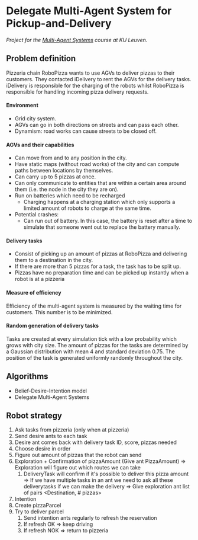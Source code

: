 # Delegate Multi-Agent System for Pickup-and-Delivery
_Project for the [Multi-Agent Systems](https://onderwijsaanbod.kuleuven.be/syllabi/e/H02H4AE.htm) course at KU Leuven._


## Problem definition
Pizzeria chain RoboPizza wants to use AGVs to deliver pizzas to their customers. They contacted iDelivery to rent the AGVs for the delivery tasks. iDelivery is responsible for the charging of the robots whilst RoboPizza is responsible for handling incoming pizza delivery requests.

#### Environment
* Grid city system.
* AGVs can go in both directions on streets and can pass each other.
* Dynamism: road works can cause streets to be closed off.

#### AGVs and their capabilities
* Can move from and to any position in the city.
* Have static maps (without road works) of the city and can compute paths between locations by themselves.
* Can carry up to 5 pizzas at once. 
* Can only communicate to entities that are within a certain area around them (i.e. the node in the city they are on).
* Run on batteries which need to be recharged
  * Charging happens at a charging station which only supports a limited amount of robots to charge at the same time.
* Potential crashes: 
  * Can run out of battery. In this case, the battery is reset after a time to simulate that someone went out to replace the battery manually.

#### Delivery tasks
* Consist of picking up an amount of pizzas at RoboPizza and delivering them to a destination in the city.
* If there are more than 5 pizzas for a task, the task has to be split up.
* Pizzas have no preparation time and can be picked up instantly when a robot is at a pizzeria

#### Measure of efficiency
Efficiency of the multi-agent system is measured by the waiting time for customers. This number is to be minimized.

#### Random generation of delivery tasks
Tasks are created at every simulation tick with a low probability which grows with city size. The amount of pizzas for the tasks are determined by a Gaussian distribution with mean 4 and standard deviation 0.75. The position of the task is generated uniformly randomly throughout the city.



## Algorithms
* Belief-Desire-Intention model
* Delegate Multi-Agent Systems



## Robot strategy
1. Ask tasks from pizzeria (only when at pizzeria)
2. Send desire ants to each task
3. Desire ant comes back with delivery task ID, score, pizzas needed 
4. Choose desire in order
5. Figure out amount of pizzas that the robot can send
6. Exploration + Confirmation of pizzaAmount (Give ant PizzaAmount)
=> Exploration will figure out which routes we can take
    1. DeliveryTask will confirm if it's possible to deliver this pizza amount
    => If we have multiple tasks in an ant we need to ask all these deliverytasks if we can make the delivery
    => Give exploration ant list of pairs <Destination, # pizzas>
7. Intention
8. Create pizzaParcel
9. Try to deliver parcel
    1. Send intention ants regularly to refresh the reservation
    2. If refresh OK => keep driving
    3. If refresh NOK => return to pizzeria
